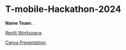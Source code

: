 # T-mobile-Hackathon-2024

**Name Team:** .

[Replit Workspace](https://replit.com/join/mafnornexg-dmytro-varich).

[Canva Presentation](https://www.canva.com/design/DAGWwGYgXnI/4x_2s_kDGZGT8e9IxIRUrQ/edit?utm_content=DAGWwGYgXnI&utm_campaign=designshare&utm_medium=link2&utm_source=sharebutton).
